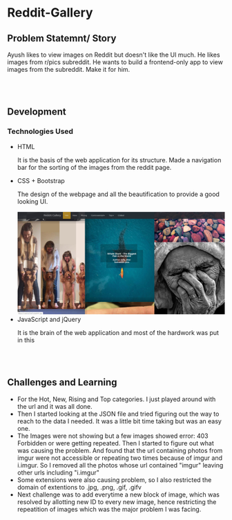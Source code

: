 # Reddit-Gallery
<h2>Problem Statemnt/ Story</h2>
<p>Ayush likes to view images on Reddit but doesn't like the UI much. He likes images from r/pics subreddit. He wants to build a frontend-only app to view images from the subreddit. Make it for him.</p>
<br><br>
<h2>Development</h2>
<h3>Technologies Used</h3>
<ul>
  <li>HTML</li>
  <p>It is the basis of the web application for its structure. Made a navigation bar for the sorting of the images from the reddit page.</p>
  <li>CSS + Bootstrap</li>
  <p>The design of the webpage and all the beautification to provide a good looking UI.</p>
  <img src="./res/screen1.png">
  <li>JavaScript and jQuery</li>
  <p>It is the brain of the web application and most of the hardwork was put in this</p>
</ul>
<br><br>
<h2> Challenges and Learning</h2>
<ul>
  <li>For the Hot, New, Rising and Top categories. I just played around with the url and it was all done.</li>
  <li>Then I started looking at the JSON file and tried figuring out the way to reach to the data I needed. It was a little bit time taking but was an easy one.</li>
  <li>The Images were not showing but a few images showed error: 403 Forbidden or were getting repeated. Then I started to figure out what was causing the problem. And found that the url containing photos from imgur were not accessible or repeating two times because of imgur and i.imgur. So I removed all the photos whose url contained "imgur" leaving other urls including "i.imgur"</li>
  <li>Some extensions were also causing problem, so I also restricted the domain of extentions to .jpg, .png, .gif, .gifv</li>
  <li>Next challenge was to add everytime a new block of image, which was resolved by allotting new ID to every new image, hence restricting the repeatition of images which was the major problem I was facing.</li>
</ul>
